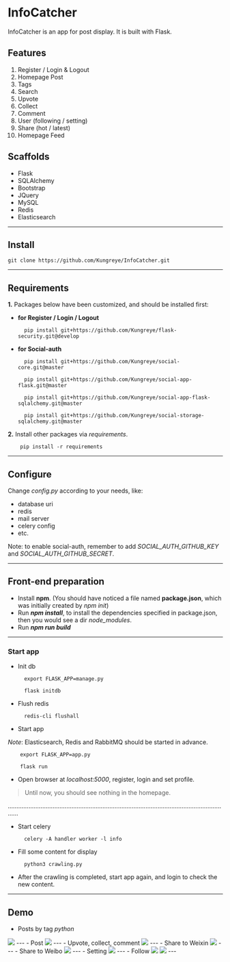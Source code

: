 # InfoCatcher

InfoCatcher is an app for post display. It is built with Flask.


## Features
1. Register / Login & Logout
2. Homepage Post
3. Tags
4. Search
5. Upvote
6. Collect
7. Comment
8. User (following / setting)
9. Share (hot / latest)
10. Homepage Feed


## Scaffolds
- Flask
- SQLAlchemy
- Bootstrap
- JQuery
- MySQL
- Redis
- Elasticsearch

---
## Install

    git clone https://github.com/Kungreye/InfoCatcher.git

---
## Requirements
<b>1.</b> Packages below have been customized, and should be installed first:

- <b>for Register / Login / Logout</b>

        pip install git+https://github.com/Kungreye/flask-security.git@develop

- <b>for Social-auth</b> 

        pip install git+https://github.com/Kungreye/social-core.git@master

        pip install git+https://github.com/Kungreye/social-app-flask.git@master

        pip install git+https://github.com/Kungreye/social-app-flask-sqlalchemy.git@master

        pip install git+https://github.com/Kungreye/social-storage-sqlalchemy.git@master


<b>2.</b> Install other packages via <i>requirements</i>.

        pip install -r requirements
    
----
## Configure

Change <i>config.py</i> according to your needs, like:
- database uri
- redis
- mail server
- celery config
- etc.

Note: to enable social-auth, remember to add <i>SOCIAL_AUTH_GITHUB_KEY</i> and <i>SOCIAL_AUTH_GITHUB_SECRET</i>.

    
---
## Front-end preparation

- Install <b>npm</b>. (You should have noticed a file named <b>package.json</b>, which was initially created by <i>npm init</i>)
- Run <b><i>npm install</i></b>, to install the dependencies specified in package.json, then you would see a dir <i>node_modules</i>.
- Run <b><i>npm run build</i></b>

---
### Start app

- Init db
   
        export FLASK_APP=manage.py
    
        flask initdb


- Flush redis

        redis-cli flushall
      

- Start app

<i>Note</i>: Elasticsearch, Redis and RabbitMQ should be started in advance.

        export FLASK_APP=app.py
        
        flask run
               
                
- Open browser at <i>localhost:5000</i>, register, login and set profile.

> Until now, you should see nothing in the homepage.

..................................................................................................................................

- Start celery

        celery -A handler worker -l info


- Fill some content for display

        python3 crawling.py 
        

- After the crawling is completed, start app again, and login to check the new content.


---
## Demo

- Posts by tag <i>python</i>
<img src="https://github.com/Kungreye/InfoCatcher/blob/master/demo/posts_by_tag.png">
---
- Post
<img src="https://github.com/Kungreye/InfoCatcher/blob/master/demo/post.png">
---
- Upvote, collect, comment
<img src="https://github.com/Kungreye/InfoCatcher/blob/master/demo/upvote_collect_comment.png">
---
- Share to Weixin
<img src="https://github.com/Kungreye/InfoCatcher/blob/master/demo/share_weixin.png">
---
- Share to Weibo
<img src="https://github.com/Kungreye/InfoCatcher/blob/master/demo/share_weibo.png">
---
- Setting
<img src="https://github.com/Kungreye/InfoCatcher/blob/master/demo/setting.png">
---
- Follow
<img src="https://github.com/Kungreye/InfoCatcher/blob/master/demo/following.png">
<h>
<img src="https://github.com/Kungreye/InfoCatcher/blob/master/demo/follow.png">
---